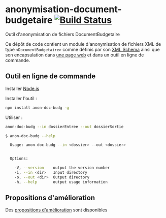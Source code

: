 # anonymisation-document-budgetaire [![Build Status](https://travis-ci.org/dtc-innovation/anonymisation-document-budgetaire.svg?branch=master)](https://travis-ci.org/dtc-innovation/anonymisation-document-budgetaire)

Outil d'anonymisation de fichiers DocumentBudgetaire

Ce dépôt de code contient un module d'anonymisation de fichiers XML de type `<DocumentBudgetaire>` comme définis par son [XML Schema](http://odm-budgetaire.org/doc-schema/doc-schema.html) ainsi que son encapsulation dans [une page web](https://dtc-innovation.github.io/anonymisation-document-budgetaire/) et dans un outil en ligne de commande.

## Outil en ligne de commande

Installer [Node.js](https://nodejs.org/fr/)

Installer l'outil :
```bash
npm install anon-doc-budg -g
```

Utiliser :
```sh
anon-doc-budg --in dossierEntree --out dossierSortie
```

```sh
$ anon-doc-budg --help

  Usage: anon-doc-budg --in <dossier> --out <dossier>


  Options:

    -V, --version    output the version number
    -i, --in <dir>   Input directory
    -o, --out <dir>  Output directory
    -h, --help       output usage information
```

## Propositions d'amélioration

Des [propositions d'amélioration](propositions%20d'améliorations.md) sont disponibles
